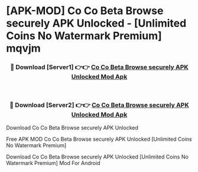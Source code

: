 # [APK-MOD] Co Co Beta  Browse securely APK Unlocked - [Unlimited Coins No Watermark Premium] mqvjm



<div align="center">
<h3>🔴 Download [Server1] 👉👉 <a href="https://momento.my/?title=Co_Co_Beta__Browse_securely_APK_Unlocked">Co Co Beta  Browse securely APK Unlocked Mod Apk</a></h3><br>

<h3>🔴 Download [Server2] 👉👉 <a href="https://momento.my/?title=Co_Co_Beta__Browse_securely_APK_Unlocked">Co Co Beta  Browse securely APK Unlocked Mod Apk</a></h3>
</div>



Download Co Co Beta  Browse securely APK Unlocked 

Free APK MOD Co Co Beta  Browse securely APK Unlocked [Unlimited Coins No Watermark Premium]

Download Co Co Beta  Browse securely APK Unlocked [Unlimited Coins No Watermark Premium] Mod For Android
